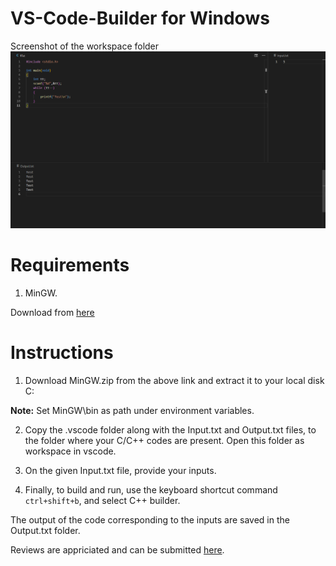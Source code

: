 # VS-Code-Builder for Windows
Screenshot of the workspace folder
![Screenshot](Screenshot.png?raw=true "Title")
# Requirements
1) MinGW.


Download from [here](https://drive.google.com/open?id=1Lq-al-sBEqnpK92zsQjY887BGFyGbjVn)


# Instructions


1) Download MinGW.zip from the above link and extract it to your local disk C:


  **Note:** Set MinGW\bin as path under environment variables.


2) Copy the .vscode folder along with the Input.txt and Output.txt files, to the folder where your C/C++ codes are present. Open this folder as workspace in vscode.


3) On the given Input.txt file, provide your inputs.


4) Finally, to build and run, use the keyboard shortcut command `ctrl+shift+b`, and select C++ builder. 


The output of the code corresponding to the inputs are saved in the Output.txt folder.


Reviews are appriciated and can be submitted [here](https://docs.google.com/forms/d/e/1FAIpQLSdPtz4s-FBBn5zCBZ8JOxdXJczhGqVymZp_mPSvOidckNHg5g/viewform).